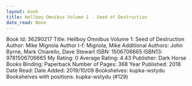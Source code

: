 ```yaml
---
layout: book
title: Hellboy Omnibus Volume 1 - Seed of Destruction
date_read: None
---
```


Book Id: 36290217
Title: Hellboy Omnibus Volume 1: Seed of Destruction
Author: Mike Mignola
Author l-f: Mignola, Mike
Additional Authors: John Byrne, Mark Chiarello, Dave    Stewart
ISBN: 1506706665
ISBN13: 9781506706665
My Rating: 0
Average Rating: 4.43
Publisher: Dark Horse Books
Binding: Paperback
Number of Pages: 368
Year Published: 2018
Date Read: 
Date Added: 2019/10/09
Bookshelves: kupka-wstydu
Bookshelves with positions: kupka-wstydu (#129)

